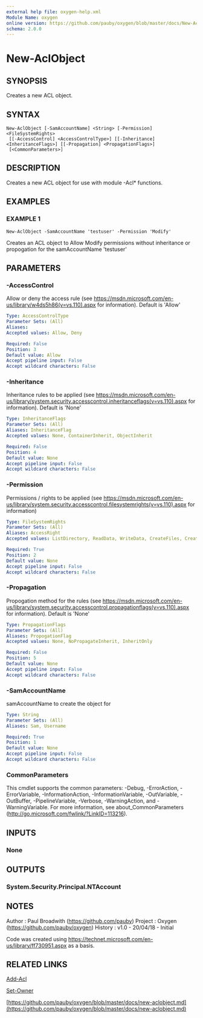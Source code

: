 ```yaml
---
external help file: oxygen-help.xml
Module Name: oxygen
online version: https://github.com/pauby/oxygen/blob/master/docs/New-AclObject.md
schema: 2.0.0
---
```


# New-AclObject

## SYNOPSIS
Creates a new ACL object.

## SYNTAX

```
New-AclObject [-SamAccountName] <String> [-Permission] <FileSystemRights>
 [[-AccessControl] <AccessControlType>] [[-Inheritance] <InheritanceFlags>] [[-Propagation] <PropagationFlags>]
 [<CommonParameters>]
```

## DESCRIPTION
Creates a new ACL object for use with module -Acl* functions.

## EXAMPLES

### EXAMPLE 1
```
New-AclObject -SamAccountName 'testuser' -Permission 'Modify'
```

Creates an ACL object to Allow Modify permissions without inheritance or propogation for the samAccountName 'testuser'

## PARAMETERS

### -AccessControl
Allow or deny the access rule (see https://msdn.microsoft.com/en-us/library/w4ds5h86(v=vs.110).aspx for information).
Default is 'Allow'

```yaml
Type: AccessControlType
Parameter Sets: (All)
Aliases:
Accepted values: Allow, Deny

Required: False
Position: 3
Default value: Allow
Accept pipeline input: False
Accept wildcard characters: False
```

### -Inheritance
Inheritance rules to be applied (see https://msdn.microsoft.com/en-us/library/system.security.accesscontrol.inheritanceflags(v=vs.110).aspx for information).
Default is 'None'

```yaml
Type: InheritanceFlags
Parameter Sets: (All)
Aliases: InheritanceFlag
Accepted values: None, ContainerInherit, ObjectInherit

Required: False
Position: 4
Default value: None
Accept pipeline input: False
Accept wildcard characters: False
```

### -Permission
Permissions / rights to be applied (see https://msdn.microsoft.com/en-us/library/system.security.accesscontrol.filesystemrights(v=vs.110).aspx for information)

```yaml
Type: FileSystemRights
Parameter Sets: (All)
Aliases: AccessRight
Accepted values: ListDirectory, ReadData, WriteData, CreateFiles, CreateDirectories, AppendData, ReadExtendedAttributes, WriteExtendedAttributes, Traverse, ExecuteFile, DeleteSubdirectoriesAndFiles, ReadAttributes, WriteAttributes, Write, Delete, ReadPermissions, Read, ReadAndExecute, Modify, ChangePermissions, TakeOwnership, Synchronize, FullControl

Required: True
Position: 2
Default value: None
Accept pipeline input: False
Accept wildcard characters: False
```

### -Propagation
Propogation method for the rules (see https://msdn.microsoft.com/en-us/library/system.security.accesscontrol.propagationflags(v=vs.110).aspx for information).
Default is 'None'

```yaml
Type: PropagationFlags
Parameter Sets: (All)
Aliases: PropogationFlag
Accepted values: None, NoPropagateInherit, InheritOnly

Required: False
Position: 5
Default value: None
Accept pipeline input: False
Accept wildcard characters: False
```

### -SamAccountName
samAccountName to create the object for

```yaml
Type: String
Parameter Sets: (All)
Aliases: Sam, Username

Required: True
Position: 1
Default value: None
Accept pipeline input: False
Accept wildcard characters: False
```

### CommonParameters
This cmdlet supports the common parameters: -Debug, -ErrorAction, -ErrorVariable, -InformationAction, -InformationVariable, -OutVariable, -OutBuffer, -PipelineVariable, -Verbose, -WarningAction, and -WarningVariable.
For more information, see about_CommonParameters (http://go.microsoft.com/fwlink/?LinkID=113216).

## INPUTS

### None

## OUTPUTS

### System.Security.Principal.NTAccount

## NOTES
Author  : Paul Broadwith (https://github.com/pauby)
Project : Oxygen (https://github.com/pauby/oxygen)
History : v1.0 - 20/04/18 - Initial

Code was created using https://technet.microsoft.com/en-us/library/ff730951.aspx as a basis.

## RELATED LINKS

[Add-Acl]()

[Set-Owner]()

[https://github.com/pauby/oxygen/blob/master/docs/new-aclobject.md](https://github.com/pauby/oxygen/blob/master/docs/new-aclobject.md)

